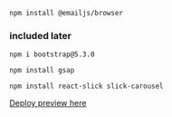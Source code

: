 ```
npm install @emailjs/browser

```
### included later
```
npm i bootstrap@5.3.0
```
```
npm install gsap
```
```
npm install react-slick slick-carousel
```
[Deploy preview here](marin-portfolio-website.netlify.app)